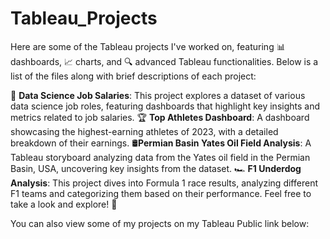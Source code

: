 # Tableau_Projects

Here are some of the Tableau projects I've worked on, featuring 📊 dashboards, 📈 charts, and 🔍 advanced Tableau functionalities. Below is a list of the files along with brief descriptions of each project:

💼 **Data Science Job Salaries**: This project explores a dataset of various data science job roles, featuring dashboards that highlight key insights and metrics related to job salaries.
🏆 **Top Athletes Dashboard**: A dashboard showcasing the highest-earning athletes of 2023, with a detailed breakdown of their earnings.
🛢️**Permian Basin Yates Oil Field Analysis**: A Tableau storyboard analyzing data from the Yates oil field in the Permian Basin, USA, uncovering key insights from the dataset.
🏎️ **F1 Underdog Analysis**: This project dives into Formula 1 race results, analyzing different F1 teams and categorizing them based on their performance.
Feel free to take a look and explore! 🎉

You can also view some of my projects on my Tableau Public link below:
